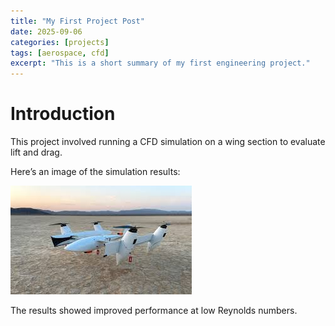 ```yaml
---
title: "My First Project Post"
date: 2025-09-06
categories: [projects]
tags: [aerospace, cfd]
excerpt: "This is a short summary of my first engineering project."
---
```


# Introduction

This project involved running a CFD simulation on a wing section to evaluate lift and drag.

Here’s an image of the simulation results:

![VTOL Photo](../assets/images/vtol.jpg)

The results showed improved performance at low Reynolds numbers.
